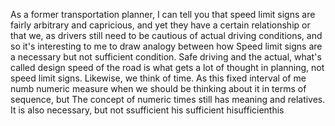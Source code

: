 As a former transportation planner, I can tell you that speed limit signs are fairly arbitrary and capricious, and yet they have a certain relationship or that we, as drivers still need to be cautious of actual driving conditions, and so it's interesting to me to draw analogy between how Speed limit signs are a necessary but not sufficient condition. Safe driving and the actual, what's called design speed of the road is what gets a lot of thought in planning, not speed limit signs. Likewise, we think of time. As this fixed interval of me numb numeric measure when we should be thinking about it in terms of sequence, but The concept of numeric times still has meaning and relatives. It is also necessary, but not ssufficient his sufficient hisufficienthis